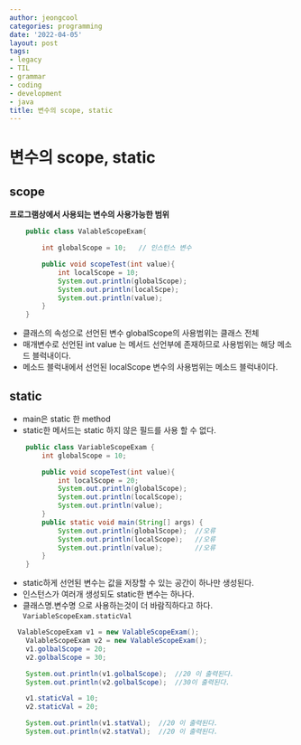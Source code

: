 ```yaml
---
author: jeongcool
categories: programming
date: '2022-04-05'
layout: post
tags:
- legacy
- TIL
- grammar
- coding
- development
- java
title: 변수의 scope, static
---
```


# 변수의 scope, static
## scope
**프로그램상에서 사용되는 변수의 사용가능한 범위**
```java
    public class ValableScopeExam{

        int globalScope = 10;   // 인스턴스 변수 

        public void scopeTest(int value){   
            int localScope = 10;
            System.out.println(globalScope);
            System.out.println(localScpe);
            System.out.println(value);
        }
    }
```
- 클래스의 속성으로 선언된 변수 globalScope의 사용범위는 클래스 전체
- 매개변수로 선언된 int value 는 메서드 선언부에 존재하므로 사용범위는 해당 메소드 블럭내이다.
- 메소드 블럭내에서 선언된 localScope 변수의 사용범위는 메소드 블럭내이다.
## static
- main은 static 한 method
- static한 메서드는 static 하지 않은 필드를 사용 할 수 없다.
```java
    public class VariableScopeExam {
        int globalScope = 10; 

        public void scopeTest(int value){
            int localScope = 20;            
            System.out.println(globalScope);
            System.out.println(localScope);
            System.out.println(value);
        }   
        public static void main(String[] args) {
            System.out.println(globalScope);  //오류
            System.out.println(localScope);   //오류
            System.out.println(value);        //오류  
        }   
    }
```
- static하게 선언된 변수는 값을 저장할 수 있는 공간이 하나만 생성된다.  
- 인스턴스가 여러개 생성되도 static한 변수는 하나다.
- 클래스명.변수명 으로 사용하는것이 더 바람직하다고 하다.  
    ``VariableScopeExam.staticVal``
```java
  ValableScopeExam v1 = new ValableScopeExam();
    ValableScopeExam v2 = new ValableScopeExam();
    v1.golbalScope = 20;
    v2.golbalScope = 30; 

    System.out.println(v1.golbalScope);  //20 이 출력된다. 
    System.out.println(v2.golbalScope);  //30이 출력된다. 

    v1.staticVal = 10;
    v2.staticVal = 20; 

    System.out.println(v1.statVal);  //20 이 출력된다. 
    System.out.println(v2.statVal);  //20 이 출력된다. 
```